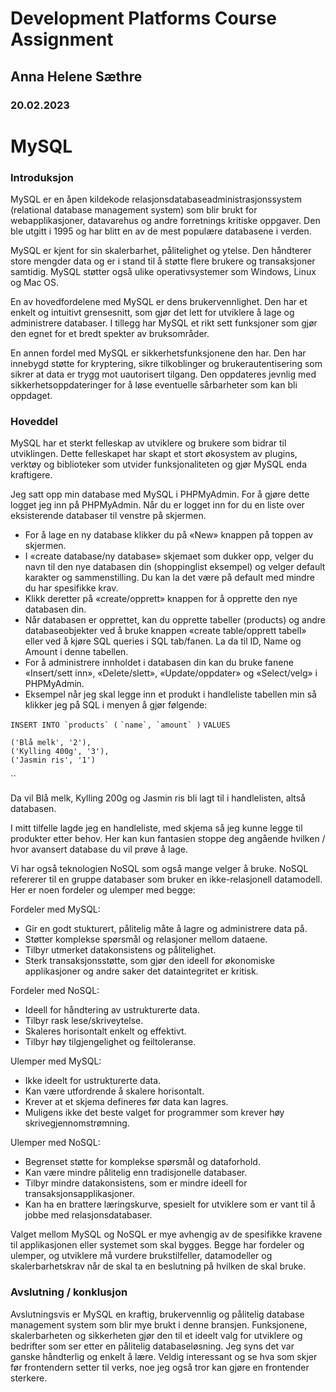 # Development Platforms Course Assignment
## Anna Helene Sæthre
### 20.02.2023

# MySQL
### Introduksjon
MySQL er en åpen kildekode relasjonsdatabaseadministrasjonssystem (relational database management system) som blir brukt for webapplikasjoner, datavarehus og andre forretnings kritiske oppgaver.
Den ble utgitt i 1995 og har blitt en av de mest populære databasene i verden.

MySQL er kjent for sin skalerbarhet, pålitelighet og ytelse. Den håndterer store mengder data og er i stand til å støtte flere brukere og transaksjoner samtidig. MySQL støtter også ulike operativsystemer som Windows, Linux og Mac OS.

En av hovedfordelene med MySQL er dens brukervennlighet. Den har et enkelt og intuitivt grensesnitt, som gjør det lett for utviklere å lage og administrere databaser. I tillegg har MySQL et rikt sett funksjoner som gjør den egnet for et bredt spekter av bruksområder. 

En annen fordel med MySQL er sikkerhetsfunksjonene den har. Den har innebygd støtte for kryptering, sikre tilkoblinger og brukerautentisering som sikrer at data er trygg mot uautorisert tilgang. Den oppdateres jevnlig med sikkerhetsoppdateringer for å løse eventuelle sårbarheter som kan bli oppdaget. 


### Hoveddel
MySQL har et sterkt felleskap av utviklere og brukere som bidrar til utviklingen. Dette felleskapet har skapt et stort økosystem av plugins, verktøy og biblioteker som utvider funksjonaliteten og gjør MySQL enda kraftigere. 

Jeg satt opp min database med MySQL i PHPMyAdmin. For å gjøre dette logget jeg inn på PHPMyAdmin. Når du er logget inn for du en liste over eksisterende databaser til venstre på skjermen. 
- For å lage en ny database klikker du på «New» knappen på toppen av skjermen.
- I «create database/ny database» skjemaet som dukker opp, velger du navn til den nye databasen din (shoppinglist eksempel) og velger default karakter og sammenstilling. Du kan la det være på default med mindre du har spesifikke krav.
- Klikk deretter på «create/opprett» knappen for å opprette den nye databasen din.
- Når databasen er opprettet, kan du opprette tabeller (products) og andre databaseobjekter ved å bruke knappen «create table/opprett tabell» eller ved å kjøre SQL queries i SQL tab/fanen. La da til ID, Name og Amount i denne tabellen.
- For å administrere innholdet i databasen din kan du bruke fanene «Insert/sett inn», «Delete/slett», «Update/oppdater» og «Select/velg» i PHPMyAdmin. 
- Eksempel når jeg skal legge inn et produkt i handleliste tabellen min så klikker jeg på SQL i menyen å gjør følgende:

``
INSERT INTO `products` (
``
``
    `name`, `amount`
)
``
``
VALUES
``

    ('Blå melk', '2'),
    ('Kylling 400g', '3'),
    ('Jasmin ris', '1')
``

Da vil Blå melk, Kylling 200g og Jasmin ris bli lagt til i handlelisten, altså databasen. 

I mitt tilfelle lagde jeg en handleliste, med skjema så jeg kunne legge til produkter etter behov. Her kan kun fantasien stoppe deg angående hvilken / hvor avansert database du vil prøve å lage. 


Vi har også teknologien NoSQL som også mange velger å bruke. NoSQL refererer til en gruppe databaser som bruker en ikke-relasjonell datamodell. Her er noen fordeler og ulemper med begge:

Fordeler med MySQL:
- Gir en godt stukturert, pålitelig måte å lagre og administrere data på.
- Støtter komplekse spørsmål og relasjoner mellom dataene.
- Tilbyr utmerket datakonsistens og pålitelighet.
- Sterk transaksjonsstøtte, som gjør den ideell for økonomiske applikasjoner og andre saker det dataintegritet er kritisk.

Fordeler med NoSQL:
- Ideell for håndtering av ustrukturerte data.
- Tilbyr rask lese/skriveytelse.
- Skaleres horisontalt enkelt og effektivt.
- Tilbyr høy tilgjengelighet og feiltoleranse. 

Ulemper med MySQL:
- Ikke ideelt for ustrukturerte data.
- Kan være utfordrende å skalere horisontalt.
- Krever at et skjema defineres før data kan lagres.
- Muligens ikke det beste valget for programmer som krever høy skrivegjennomstrømning.

Ulemper med NoSQL:
- Begrenset støtte for komplekse spørsmål og dataforhold.
- Kan være mindre pålitelig enn tradisjonelle databaser.
- Tilbyr mindre datakonsistens, som er mindre ideell for transaksjonsapplikasjoner.
- Kan ha en brattere læringskurve, spesielt for utviklere som er vant til å jobbe med relasjonsdatabaser.

Valget mellom MySQL og NoSQL er mye avhengig av de spesifikke kravene til applikasjonen eller systemet som skal bygges. Begge har fordeler og ulemper, og utviklere må vurdere brukstilfeller, datamodeller og skalerbarhetskrav når de skal ta en beslutning på hvilken de skal bruke.


### Avslutning / konklusjon 
Avslutningsvis er MySQL en kraftig, brukervennlig og pålitelig database management system som blir mye brukt i denne bransjen. Funksjonene, skalerbarheten og sikkerheten gjør den til et ideelt valg for utviklere og bedrifter som ser etter en pålitelig databaseløsning.
Jeg syns det var ganske håndterlig og enkelt å lære. Veldig interessant og se hva som skjer før frontendern setter til verks, noe jeg også tror kan gjøre en frontender sterkere. 
